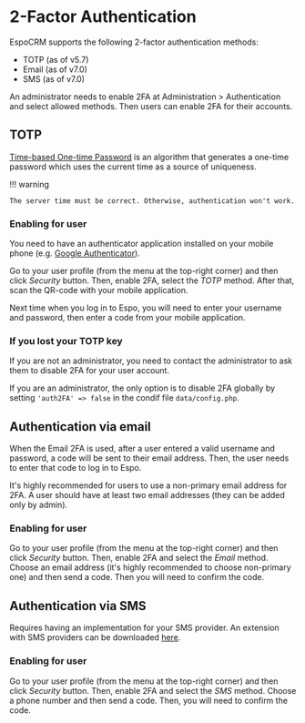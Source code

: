 # 2-Factor Authentication

EspoCRM supports the following 2-factor authentication methods: 

* TOTP (as of v5.7)
* Email (as of v7.0)
* SMS (as of v7.0)

An administrator needs to enable 2FA at Administration > Authentication and select allowed methods. Then users can enable 2FA for their accounts.

## TOTP

[Time-based One-time Password](https://en.wikipedia.org/wiki/Time-based_One-time_Password_algorithm) is an algorithm that generates a one-time password which uses the current time as a source of uniqueness.


!!! warning

    The server time must be correct. Otherwise, authentication won't work.

### Enabling for user

You need to have an authenticator application installed on your mobile phone (e.g. [Google Authenticator](https://en.wikipedia.org/wiki/Google_Authenticator)).

Go to your user profile (from the menu at the top-right corner) and then click *Security* button. Then, enable 2FA, select the *TOTP* method. After that, scan the QR-code with your mobile application.

Next time when you log in to Espo, you will need to enter your username and password, then enter a code from your mobile application.

### If you lost your TOTP key

If you are not an administrator, you need to contact the administrator to ask them to disable 2FA for your user account.

If you are an administrator, the only option is to disable 2FA globally by setting `'auth2FA' => false` in the condif file `data/config.php`.

## Authentication via email

When the Email 2FA is used, after a user entered a valid username and password, a code will be sent to their email address. Then, the user needs to enter that code to log in to Espo.

It's highly recommended for users to use a non-primary email address for 2FA. A user should have at least two email addresses (they can be added only by admin).

### Enabling for user

Go to your user profile (from the menu at the top-right corner) and then click *Security* button. Then, enable 2FA and select the *Email* method. Choose an email address (it's highly recommended to choose non-primary one) and then send a code. Then you will need to confirm the code.

## Authentication via SMS

Requires having an implementation for your SMS provider. An extension with SMS providers can be downloaded [here](https://github.com/espocrm/ext-sms-providers/releases).

### Enabling for user

Go to your user profile (from the menu at the top-right corner) and then click *Security* button. Then, enable 2FA and select the *SMS* method. Choose a phone number and then send a code. Then, you will need to confirm the code.
